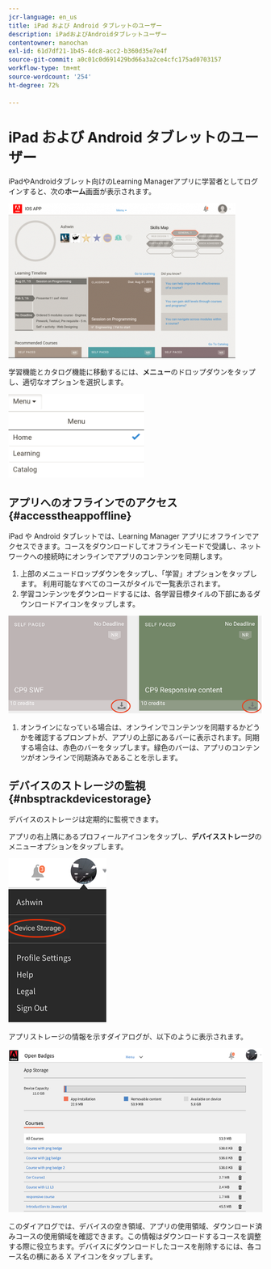 ```yaml
---
jcr-language: en_us
title: iPad および Android タブレットのユーザー
description: iPadおよびAndroidタブレットユーザー
contentowner: manochan
exl-id: 61d7df21-1b45-4dc8-acc2-b360d35e7e4f
source-git-commit: a0c01c0d691429bd66a3a2ce4cfc175ad0703157
workflow-type: tm+mt
source-wordcount: '254'
ht-degree: 72%

---
```


# iPad および Android タブレットのユーザー

iPadやAndroidタブレット向けのLearning Managerアプリに学習者としてログインすると、次の&#x200B;**ホーム**&#x200B;画面が表示されます。

![](assets/screenshot-2015-08-07-12-24-40-e1439211134842.png)

学習機能とカタログ機能に移動するには、**メニュー**&#x200B;のドロップダウンをタップし、適切なオプションを選択します。

![](assets/menu-ipad.png)

## アプリへのオフラインでのアクセス {#accesstheappoffline}

iPad や Android タブレットでは、Learning Manager アプリにオフラインでアクセスできます。コースをダウンロードしてオフラインモードで受講し、ネットワークへの接続時にオンラインでアプリのコンテンツを同期します。

1. 上部のメニュードロップダウンをタップし、「学習」オプションをタップします。 利用可能なすべてのコースがタイルで一覧表示されます。
1. 学習コンテンツをダウンロードするには、各学習目標タイルの下部にあるダウンロードアイコンをタップします。

![](assets/download-ipad.png)

1. オンラインになっている場合は、オンラインでコンテンツを同期するかどうかを確認するプロンプトが、アプリの上部にあるバーに表示されます。同期する場合は、赤色のバーをタップします。緑色のバーは、アプリのコンテンツがオンラインで同期済みであることを示します。

## デバイスのストレージの監視 {#nbsptrackdevicestorage}

デバイスのストレージは定期的に監視できます。

アプリの右上隅にあるプロフィールアイコンをタップし、**デバイスストレージ**&#x200B;のメニューオプションをタップします。

![](assets/app-device-storage.png)

アプリストレージの情報を示すダイアログが、以下のように表示されます。

![](assets/app-storage.png)

このダイアログでは、デバイスの空き領域、アプリの使用領域、ダウンロード済みコースの使用領域を確認できます。この情報はダウンロードするコースを調整する際に役立ちます。デバイスにダウンロードしたコースを削除するには、各コース名の横にある X アイコンをタップします。
